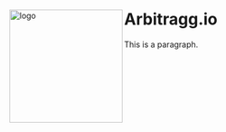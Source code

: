<div>
 <div style="float: left;">
 <img align="left" width="200" height="200" src="https://user-images.githubusercontent.com/35239916/105621628-e4b95580-5e09-11eb-97de-11c9585a9406.png" alt="logo">
 </div>
 <div>
 <h1>Arbitragg.io</h1>
 <p>This is a paragraph.</p>
 </div>
</div>
